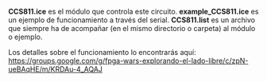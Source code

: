 
**CCS811.ice** es el módulo que controla este circuito.
**example_CCS811.ice** es un ejemplo de funcionamiento a través del serial.
**CCS811.list** es un archivo que siempre ha de acompañar (en el mismo directorio o carpeta) al módulo o ejemplo.

Los detalles sobre el funcionamiento lo encontrarás aquí: https://groups.google.com/g/fpga-wars-explorando-el-lado-libre/c/zpN-ueBAqHE/m/KRDAu-4_AQAJ
